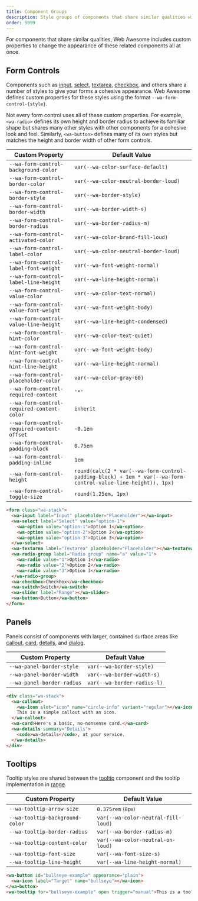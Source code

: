 ```yaml
---
title: Component Groups
description: Style groups of components that share similar qualities with these Web Awesome custom properties.
order: 9999
---
```


For components that share similar qualities, Web Awesome includes custom properties to change the appearance of these related components all at once.

## Form Controls

Components such as [input](/docs/components/input), [select](/docs/components/select), [textarea](/docs/components/textarea), [checkbox](/docs/components/checkbox), and others share a number of styles to give your forms a cohesive appearance. Web Awesome defines custom properties for these styles using the format `--wa-form-control-{style}`.

Not every form control uses all of these custom properties. For example, `<wa-radio>` defines its own height and border radius to achieve its familiar shape but shares many other styles with other components for a cohesive look and feel. Similarly, `<wa-button>` defines many of its own styles but matches the height and border width of other form controls.

| Custom Property                             | Default Value                         |
| ------------------------------------------- | ------------------------------------- |
| `--wa-form-control-background-color`        | `var(--wa-color-surface-default)`     |
| `--wa-form-control-border-color`            | `var(--wa-color-neutral-border-loud)` |
| `--wa-form-control-border-style`            | `var(--wa-border-style)`              |
| `--wa-form-control-border-width`            | `var(--wa-border-width-s)`            |
| `--wa-form-control-border-radius`           | `var(--wa-border-radius-m)`           |
| `--wa-form-control-activated-color`         | `var(--wa-color-brand-fill-loud)`     |
| `--wa-form-control-label-color`             | `var(--wa-color-neutral-border-loud)` |
| `--wa-form-control-label-font-weight`       | `var(--wa-font-weight-normal)`        |
| `--wa-form-control-label-line-height`       | `var(--wa-line-height-normal)`        |
| `--wa-form-control-value-color`             | `var(--wa-color-text-normal)`         |
| `--wa-form-control-value-font-weight`       | `var(--wa-font-weight-body)`          |
| `--wa-form-control-value-line-height`       | `var(--wa-line-height-condensed)`     |
| `--wa-form-control-hint-color`              | `var(--wa-color-text-quiet)`          |
| `--wa-form-control-hint-font-weight`        | `var(--wa-font-weight-body)`          |
| `--wa-form-control-hint-line-height`        | `var(--wa-line-height-normal)`        |
| `--wa-form-control-placeholder-color`       | `var(--wa-color-gray-60)`             |
| `--wa-form-control-required-content`        | `'*'`                                 |
| `--wa-form-control-required-content-color`  | `inherit`                             |
| `--wa-form-control-required-content-offset` | `-0.1em`                              |
| `--wa-form-control-padding-block`           | `0.75em`                              |
| `--wa-form-control-padding-inline`          | `1em`                                 |
| `--wa-form-control-height`                  | `round(calc(2 * var(--wa-form-control-padding-block) + 1em * var(--wa-form-control-value-line-height)), 1px)` |
| `--wa-form-control-toggle-size`             | `round(1.25em, 1px)`                  |

```html {.example}
<form class="wa-stack">
  <wa-input label="Input" placeholder="Placeholder"></wa-input>
  <wa-select label="Select" value="option-1">
    <wa-option value="option-1">Option 1</wa-option>
    <wa-option value="option-2">Option 2</wa-option>
    <wa-option value="option-3">Option 3</wa-option>
  </wa-select>
  <wa-textarea label="Textarea" placeholder="Placeholder"></wa-textarea>
  <wa-radio-group label="Radio group" name="a" value="1">
    <wa-radio value="1">Option 1</wa-radio>
    <wa-radio value="2">Option 2</wa-radio>
    <wa-radio value="3">Option 3</wa-radio>
  </wa-radio-group>
  <wa-checkbox>Checkbox</wa-checkbox>
  <wa-switch>Switch</wa-switch>
  <wa-slider label="Range"></wa-slider>
  <wa-button>Button</wa-button>
</form>
```

## Panels

Panels consist of components with larger, contained surface areas like [callout](/docs/components/callout), [card](/docs/components/card), [details](/docs/components/details), and [dialog](/docs/components/dialog).

| Custom Property            | Default Value               |
| -------------------------- | --------------------------- |
| `--wa-panel-border-style`  | `var(--wa-border-style)`    |
| `--wa-panel-border-width`  | `var(--wa-border-width-s)`  |
| `--wa-panel-border-radius` | `var(--wa-border-radius-l)` |

```html {.example}
<div class="wa-stack">
  <wa-callout>
    <wa-icon slot="icon" name="circle-info" variant="regular"></wa-icon>
    This is a simple callout with an icon.
  </wa-callout>
  <wa-card>Here's a basic, no-nonsense card.</wa-card>
  <wa-details summary="Details">
    <code>wa-details</code>, at your service.
  </wa-details>
</div>
```

## Tooltips

Tooltip styles are shared between the [tooltip](/docs/components/tooltip) component and the tooltip implementation in [range](/docs/components/range).

| Custom Property              | Default Value                       |
| ---------------------------- | ----------------------------------- |
| `--wa-tooltip-arrow-size`    | `0.375rem` <small>(6px)</small>     |
| `--wa-tooltip-background-color`    | `var(--wa-color-neutral-fill-loud)` |
| `--wa-tooltip-border-radius` | `var(--wa-border-radius-m)`         |
| `--wa-tooltip-content-color` | `var(--wa-color-neutral-on-loud)`   |
| `--wa-tooltip-font-size`     | `var(--wa-font-size-s)`             |
| `--wa-tooltip-line-height`   | `var(--wa-line-height-normal)`      |

```html {.example}
<wa-button id="bullseye-example" appearance="plain">
  <wa-icon label="Target" name="bullseye"></wa-icon>
</wa-button>
<wa-tooltip for="bullseye-example" open trigger="manual">This is a tooltip</wa-tooltip>
```
